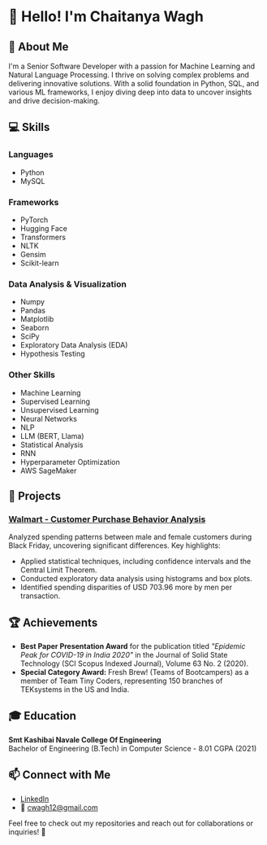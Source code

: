 # 👋 Hello! I'm Chaitanya Wagh

## 🌟 About Me
I'm a Senior Software Developer with a passion for Machine Learning and Natural Language Processing. I thrive on solving complex problems and delivering innovative solutions. With a solid foundation in Python, SQL, and various ML frameworks, I enjoy diving deep into data to uncover insights and drive decision-making.

## 💻 Skills

### Languages
- Python
- MySQL

### Frameworks
- PyTorch
- Hugging Face
- Transformers
- NLTK
- Gensim
- Scikit-learn

### Data Analysis & Visualization
- Numpy
- Pandas
- Matplotlib
- Seaborn
- SciPy
- Exploratory Data Analysis (EDA)
- Hypothesis Testing

### Other Skills
- Machine Learning
- Supervised Learning
- Unsupervised Learning
- Neural Networks
- NLP
- LLM (BERT, Llama)
- Statistical Analysis
- RNN
- Hyperparameter Optimization
- AWS SageMaker

## 🚀 Projects

### [Walmart - Customer Purchase Behavior Analysis](https://github.com/ChaitanyaWagh/Walmart)
Analyzed spending patterns between male and female customers during Black Friday, uncovering significant differences.
Key highlights:
- Applied statistical techniques, including confidence intervals and the Central Limit Theorem.
- Conducted exploratory data analysis using histograms and box plots.
- Identified spending disparities of USD 703.96 more by men per transaction.

## 🏆 Achievements
- **Best Paper Presentation Award** for the publication titled *"Epidemic Peak for COVID-19 in India 2020"* in the Journal of Solid State Technology (SCI Scopus Indexed Journal), Volume 63 No. 2 (2020).
- **Special Category Award:** Fresh Brew! (Teams of Bootcampers) as a member of Team Tiny Coders, representing 150 branches of TEKsystems in the US and India.

## 🎓 Education
**Smt Kashibai Navale College Of Engineering**  
Bachelor of Engineering (B.Tech) in Computer Science - 8.01 CGPA (2021)

## 📫 Connect with Me
- [LinkedIn](https://www.linkedin.com/in/chaitanya-wagh-88975b190)
- 📧 [cwagh12@gmail.com](mailto:cwagh12@gmail.com)

Feel free to check out my repositories and reach out for collaborations or inquiries! 🚀
